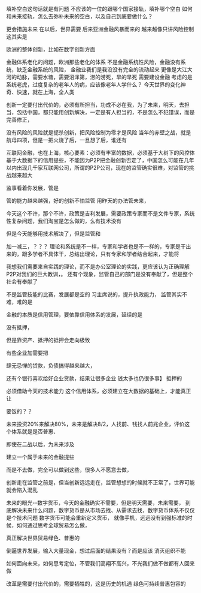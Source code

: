 
填补空白这句话就是有问题
不应该的一位的跟哪个国家接轨，填补哪个空白
如何和未来接轨，怎么去弥补未来的空白，以及自己到底要做什么？

更会措施未来
在以后，世界需要
后来亚洲金融风暴而来的
越来越像只讲风险控制
这其实是

欧洲的整体创新，比如在数字创新方面

金融体系老化的问题，欧洲那些老化的体系
不是金融系统性风险，金融没有系统，缺乏金融系统的风险，
金融业我们是我没没有完全的流动起来
更像是大江大河的动脉，需要水塘，需要沼泽第，涝的涝死，旱的旱死
需要建设金融
考虑的是系统老虎，过度复杂的老年人的病，应该像老年人学什么？
今天世界的变化神奇、快速，就在上海，全人类


创新一定要付出代价的，必须有所担当，功成不必在我，为了未来，明天，去担当，包括中国，都只能用创新解决，一定是有人担当的，不是怎么不犯错误，而是完善修正，

没有风险的风险就是扼杀创新，把风险控制为零才是风险
当年的赤壁之战，就是航母四项，但是一把火烧了后，一旦想了后，谁还有


互联网金融，也在上海，核心要素：必须有丰富的数据，必须基于大树下的风控体
基于大数据下的信用提些，不能因为P2P把金融创新否定了，中国怎么可能在几年以内出现几千家互联网公司，所谓的P2P公司，现在的监管确实很难，对监管的挑战越来越大

监事看着你发展，管是

管的能力越来越强，好的创新不怕监管
用昨天的办法管未来，

今天这个不许，那个不许，政策是吉利发展，需要政策专家而不是文件专家，系统性复杂问题，我们淘宝是怎么做的，么有技术没有

但是今天能够用技术解决了，但是监管和

加一减三，？？？
理论和系统是不一样，专家和学者也是不一样的，专家是干出来的，跟多学者不具体干，总结出理论，只有专家和学者结合起来，才能将

我想我们需要来自实践的理论，而不是办公室理论的实践，更应该认为正确理解P2P对我们的巨大教训，。
还有个现象，监管自己的部门是没有奉献了，但是整个社会有奉献了

不是监管技能的比赛，发展都是空的
习主席说的，提升执政能力，
监管其实不难，难的是

金融的本质是信用管理，要依靠信用体系的发展，延续的是

没有抵押，

但是靠资产、抵押的抵押会走向极致

有些企业加需要把

肆无忌惮的贷款，负债搞得越来越大，

还有个银行喜欢给好企业贷款，结果让很多企业
钱太多也仍很多事】
抵押的

必须借助今天的技术能力
这个信用体系，必须建立在大数据的基础上，才能真正让

要饭的？？

未来投资20%来解决80%，未来是解决8/2，人找前、钱找人前兆企业，评价这个体系就是是否普惠、

即使在二战以后，为未来涉及

建立一个属于未来的金融提些

而是不去做，完全可以做到这些，很多人不愿意去做，

创新走在监管之前是，但当创新远远走在，监管想想的时候就不正常了，世界可能就会陷入混乱

未来的眼光--数字货币，今天的金融确实不需要，但是明天需要，未来需要，
到底解决未来什么问题，数字货币是从市场去找、从需求去找，数字货币体系不仅仅是个技术问题
数字货币可能会重新定义货币， 就像手机，远远没有到强标准的时候，如何通过思考全球贸易怎么做，

真正解决世界贸易绿色、普惠的

倒逼世界发展，输入大量现金，想过后面的结果没有？而是应该
消灭组织不能

如何面向未来，如何思考定位，不管我们高翔不高兴，不光我们做不做都有人回来做

改革是需要付出代价的，需要牺牲的，这是历史的机遇
绿色可持续普惠包容的

